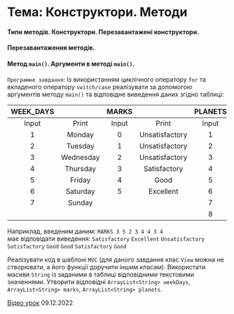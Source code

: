 # Тема: Конструктори. Методи
#### Типи методів. Конструктори. Перезавантажені конструктори.
#### Перезавантаження методів.
#### Mетод `main()`. Аргументи в методі `main()`.

`Програмне завдання`: Із використанням циклічного оператору `for` та вкладеного оператору `switch/case` реалізувати за допомогою аргументів методу `main()` та відповідне виведення даних згідно таблиці:

| WEEK_DAYS |           | MARKS |                | PLANETS |         |
|:---------:|:---------:|:-----:|:--------------:|:-------:|:-------:|
|   Input   |   Print   | Input |     Print      |  Input  |  Print  |
|     1     |  Monday   |   0   | Unsatisfactory |    1    | Mercury |
|     2     |  Tuesday  |   1   | Unsatisfactory |    2    |  Venus  |
|     3     | Wednesday |   2   | Unsatisfactory |    3    |  Earth  |
|     4     | Thursday  |   3   |  Satisfactory  |    4    |  Mars   |
|     5     |  Friday   |   4   |      Good      |    5    | Jupiter |
|     6     | Saturday  |   5   |   Excellent    |    6    | Saturn  |
|     7     |  Sunday   |       |                |    7    |  Uran   |
|           |           |       |                |    8    | Neptune |

Наприклад, введеним даним: `MARKS 3 5 2 3 4 4 3 4` <br>
має відповідати виведення: `Satisfactory` `Excellent` `Unsatisfactory` `Satisfactory` `Good` `Good` `Satisfactory` `Good`

Реалізувати код в шаблоні `MVC` (для даного завдання клас `View` можна не створювати, а його функції доручити іншим класам).
Використати масиви `String` із заданими в таблиці відповідними текстовими значеннями.
Утворити відповідні `ArrayList<String> weekDays`, `ArrayList<String> marks`, `ArrayList<String> planets`.

[Відео урок](https://youtu.be/sCzoeH9gEng) 09.12.2022
